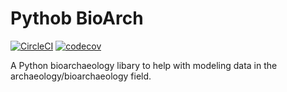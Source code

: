 # Pythob BioArch
[![CircleCI](https://circleci.com/gh/TheBiggerGuy/pybioarch/tree/master.svg?style=svg)](https://circleci.com/gh/TheBiggerGuy/pybioarch/tree/master)
[![codecov](https://codecov.io/gh/TheBiggerGuy/pybioarch/branch/master/graph/badge.svg)](https://codecov.io/gh/TheBiggerGuy/pybioarch)

A Python bioarchaeology libary to help with modeling data in the archaeology/bioarchaeology field.
